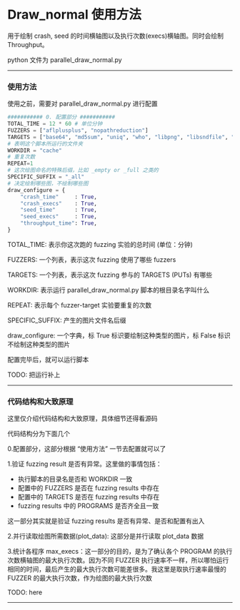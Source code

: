 # Draw_normal 使用方法

用于绘制 crash, seed 的时间横轴图以及执行次数(execs)横轴图。同时会绘制 Throughput。

python 文件为 parallel_draw_normal.py

---

### 使用方法

使用之前，需要对 parallel_draw_normal.py 进行配置
```python
########### 0. 配置部分 ###########  
TOTAL_TIME = 12 * 60 # 单位分钟
FUZZERS = ["aflplusplus", "nopathreduction"]
TARGETS = ["base64", "md5sum", "uniq", "who", "libpng", "libsndfile", "php", "sqlite3", "lua", "libxml2", "libtiff", "openssl"]
# 表明这个脚本所运行的文件夹
WORKDIR = "cache"
# 重复次数
REPEAT=1
# 这次绘图命名的特殊后缀，比如 _empty or _full 之类的
SPECIFIC_SUFFIX = "_all"
# 决定绘制哪些图，不绘制哪些图
draw_configure = {
    "crash_time"     : True,
    "crash_execs"    : True,
    "seed_time"      : True,
    "seed_execs"     : True,
    "throughput_time": True,
}
```

TOTAL_TIME: 表示你这次跑的 fuzzing 实验的总时间 (单位：分钟)

FUZZERS: 一个列表，表示这次 fuzzing 使用了哪些 fuzzers

TARGETS: 一个列表，表示这次 fuzzing 参与的 TARGETS (PUTs) 有哪些

WORKDIR: 表示运行 parallel_draw_normal.py 脚本的根目录名字叫什么

REPEAT: 表示每个 fuzzer-target 实验要重复的次数

SPECIFIC_SUFFIX: 产生的图片文件名后缀

draw_configure: 一个字典，标 True 标识要绘制这种类型的图片，标 False 标识不绘制这种类型的图片

配置完毕后，就可以运行脚本

TODO: 把运行补上

---

### 代码结构和大致原理

这里仅介绍代码结构和大致原理，具体细节还得看源码

代码结构分为下面几个

0.配置部分，这部分根据 “使用方法” 一节去配置就可以了

1.验证 fuzzing result 是否有异常。这里做的事情包括：
- 执行脚本的目录名是否和 WORKDIR 一致
- 配置中的 FUZZERS 是否在 fuzzing results 中存在
- 配置中的 TARGETS 是否在 fuzzing results 中存在
- fuzzing results 中的 PROGRAMS 是否齐全且一致

这一部分其实就是验证 fuzzing results 是否有异常、是否和配置有出入

2.并行读取绘图所需数据(plot_data): 这部分是并行读取 plot_data 数据

3.统计各程序 max_execs：这一部分的目的，是为了确认各个 PROGRAM 的执行次数横轴图的最大执行次数。因为不同 FUZZER 执行速率不一样，所以哪怕运行相同的时间，最后产生的最大执行次数可能差很多。我这里是取执行速率最慢的 FUZZER 的最大执行次数，作为绘图的最大执行次数

TODO: here

---

